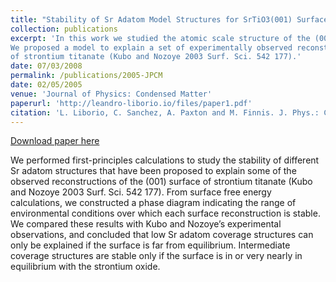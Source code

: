 ```yaml
---
title: "Stability of Sr Adatom Model Structures for SrTiO3(001) Surface Reconstructions"
collection: publications
excerpt: 'In this work we studied the atomic scale structure of the (001) surface of Strontium Titanate. 
We proposed a model to explain a set of experimentally observed reconstructions of the (001) surface
of strontium titanate (Kubo and Nozoye 2003 Surf. Sci. 542 177).' 
date: 07/03/2008
permalink: /publications/2005-JPCM
date: 02/05/2005
venue: 'Journal of Physics: Condensed Matter'
paperurl: 'http://leandro-liborio.io/files/paper1.pdf'
citation: 'L. Liborio, C. Sanchez, A. Paxton and M. Finnis. J. Phys.: Condensed Matter. 17, L223- L230, (2005).'
---
```


[Download paper here](http://leandro-liborio.github.io/files/paper1.pdf)

We performed first-principles calculations to study the stability
of different Sr adatom structures that have been proposed to explain some of
the observed reconstructions of the (001) surface of strontium titanate (Kubo
and Nozoye 2003 Surf. Sci. 542 177). From surface free energy calculations, we
constructed a phase diagram indicating the range of environmental conditions over which
each surface reconstruction is stable. We compared these results with Kubo and
Nozoye’s experimental observations, and concluded that low Sr adatom
coverage structures can only be explained if the surface is far from equilibrium.
Intermediate coverage structures are stable only if the surface is in or very nearly
in equilibrium with the strontium oxide.

